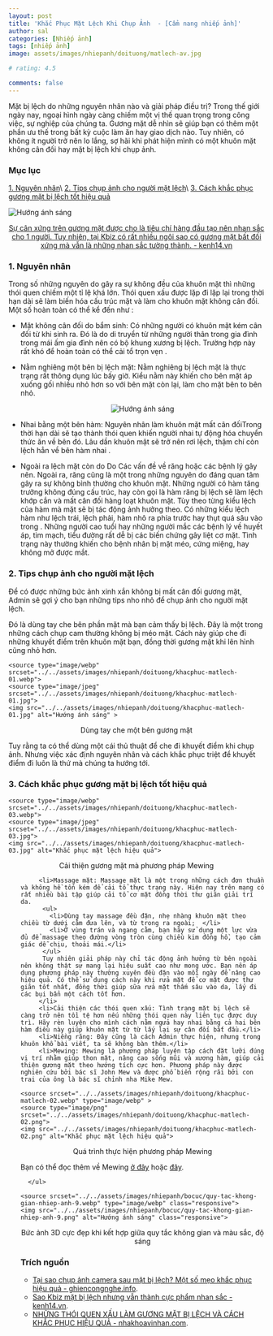 ```yaml
---
layout: post
title: 'Khắc Phục Mặt Lệch Khi Chụp Ảnh  - [Cẩm nang nhiếp ảnh]'
author: sal
categories: [Nhiếp ảnh]
tags: [nhiếp ảnh]
image: assets/images/nhiepanh/doituong/matlech-av.jpg

# rating: 4.5

comments: false
---
```


Mặt bị lệch do những nguyên nhân nào và giải pháp điều trị? Trong thế giới ngày nay, ngoại hình ngày càng chiếm một vị thế quan trọng trong công việc, sự nghiệp của chúng ta. Gương mặt dễ nhìn sẽ giúp bạn có thêm một phần ưu thế trong bất kỳ cuộc làm ăn hay giao dịch nào. Tuy nhiên, có không ít người trở nên lo lắng, sợ hãi khi phát hiện mình có một khuôn mặt không cân đối hay mặt bị lệch khi chụp ảnh.

### Mục lục

[1. Nguyên nhân](#nguyennhan)\\
[2. Tips chụp ảnh cho người mặt lệch](#tipchup)\\
[3. Cách khắc phục gương mặt bị lệch tốt hiệu quả](#khacphuc)

<img src="../../assets/images/nhiepanh/doituong/matlech-02.png" alt="Hướng ánh sáng" class="responsive">
<p style="text-align:center; "><a href="https://kenh14.vn/sao-kbiz-mat-bi-lech-nhung-van-thanh-cuc-pham-nhan-sac-jennie-irene-tzuyu-thanh-luon-nu-than-kim-soo-hyun-hot-thay-la-20201215121007454.chn" target="_blank">Sự cân xứng trên gương mặt được cho là tiêu chí hàng đầu tạo nên nhan sắc cho 1 người. Tuy nhiên, tại Kbiz có rất nhiều ngôi sao có gương mặt bất đối xứng mà vẫn là những nhan sắc tường thành. - kenh14.vn </a></p>

<a name="nguongoc"></a>

### 1. Nguyên nhân

Trong số những nguyên do gây ra sự không đều của khuôn mặt thì những thói quen chiếm một tỉ lệ khá lớn. Thói quen xấu được lặp đi lặp lại trong thời hạn dài sẽ làm biến hóa cấu trúc mặt và làm cho khuôn mặt không cân đối. Một số hoàn toàn có thể kể đến như :

* Mặt không cân đối do bẩm sinh: Có những người có khuôn mặt kém cân đối từ khi sinh ra. Đó là do di truyền từ những người thân trong gia đình trong mái ấm gia đình nên có bộ khung xương bị lệch. Trường hợp này rất khó để hoàn toàn có thể cải tổ trọn vẹn .
* Nằm nghiêng một bên bị lệch mặt: Nằm nghiêng bị lệch mặt là thực trạng rất thông dụng lúc bấy giờ. Kiểu nằm này khiến cho bên mặt áp xuống gối nhiều nhỏ hơn so với bên mặt còn lại, làm cho mặt bên to bên nhỏ.
  <p style="text-align:center; "><img src="../../assets/images/nhiepanh/doituong/nguyennhan-matlech-01.jpg" alt="Hướng ánh sáng" class="responsive"></p>

* Nhai bằng một bên hàm: Nguyên nhân làm khuôn mặt mất cân đốiTrong thời hạn dài sẽ tạo thành thói quen khiến người nhai tự động hóa chuyển thức ăn về bên đó. Lâu dần khuôn mặt sẽ trở nên rơi lệch, thậm chí còn lệch hẳn về bên hàm nhai .
* Ngoài ra lệch mặt còn do Do Các vấn đề về răng hoặc các bệnh lý gây nên. Ngoài ra, răng cũng là một trong những nguyên do đáng quan tâm gây ra sự không bình thường cho khuôn mặt. Những người có hàm tăng trưởng không đúng cấu trúc, hay còn gọi là hàm răng bị lệch sẽ làm lệch khớp cắn và mất cân đối hàng loạt khuôn mặt. Tùy theo từng kiểu lệch của hàm mà mặt sẽ bị tác động ảnh hưởng theo. Có những kiểu lệch hàm như lệch trái, lệch phải, hàm nhô ra phía trước hay thụt quá sâu vào trong .
  Những người cao tuổi hay những người mắc các bệnh lý về huyết áp, tim mạch, tiểu đường rất dễ bị các biến chứng gây liệt cơ mặt. Tình trạng này thường khiến cho bệnh nhân bị mặt méo, cứng miệng, hay không mở được mắt.

<a name="tipchup"></a>

### 2. Tips chụp ảnh cho người mặt lệch

Để có được những bức ảnh xinh xắn không bị mất cân đối gương mặt, Admin sẽ gợi ý cho bạn những tips nho nhỏ để chụp ảnh cho người mặt lệch.

Đó là dùng tay che bên phần mặt mà bạn cảm thấy bị lệch. Đây là một trong những cách chụp cam thường không bị méo mặt. Cách này giúp che đi những khuyết điểm trên khuôn mặt bạn, đồng thời gương mặt khi lên hình cũng nhỏ hơn.

<p style="text-align:center; ">
  <picture>

    <source type="image/webp" srcset="../../assets/images/nhiepanh/doituong/khacphuc-matlech-01.webp">
    <source type="image/jpeg" srcset="../../assets/images/nhiepanh/doituong/khacphuc-matlech-01.jpg">
    <img src="../../assets/images/nhiepanh/doituong/khacphuc-matlech-01.jpg" alt="Hướng ánh sáng" >

  </picture>
</p>
<p style="text-align:center; ">Dùng tay che một bên gương mặt</p>

Tuy rằng ta có thể dùng một cái thủ thuật để che đi khuyết điểm khi chụp ảnh. Nhưng việc xác định nguyên nhân và cách khắc phục triệt để khuyết điểm đi luôn là thứ mà chúng ta hướng tới.

<a name="khacphuc"></a>

### 3. Cách khắc phục gương mặt bị lệch tốt hiệu quả

<p style="text-align:center; ">
  <picture>

    <source type="image/webp" srcset="../../assets/images/nhiepanh/doituong/khacphuc-matlech-03.webp">
    <source type="image/jpeg" srcset="../../assets/images/nhiepanh/doituong/khacphuc-matlech-03.jpg">
    <img src="../../assets/images/nhiepanh/doituong/khacphuc-matlech-03.jpg" alt="Khắc phục mặt lệch hiệu quả">

  </picture>
</p>
<p style="text-align:center; ">Cải thiện gương mặt mà phương pháp Mewing</p>

 <ul>

         <li>Massage mặt: Massage mặt là một trong những cách đơn thuần và không hề tốn kém để cải tổ thực trạng này. Hiện nay trên mạng có rất nhiều bài tập giúp cải tổ cơ mặt đồng thời thư giãn giải trí da.
          <ul>
            <li>Dùng tay massage đều đặn, nhẹ nhàng khuôn mặt theo chiều từ dưới cằm đưa lên, và từ trong ra ngoài;  </li>
            <li>Ở vùng trán và ngang cằm, bạn hãy sử dụng một lực vừa đủ để massage theo đường vòng tròn cùng chiều kim đồng hồ, tạo cảm giác dễ chịu, thoải mái.</li>
          </ul>
          Tuy nhiên giải pháp này chỉ tác động ảnh hưởng từ bên ngoài nên không thật sự mang lại hiệu suất cao như mong ước. Bạn nên áp dụng phương pháp này thường xuyên đều đặn vào mỗi ngày để nâng cao hiệu quả. Có thể sử dụng cách này khi rửa mặt để cơ mặt được thư giãn tốt nhất, đồng thời giúp sữa rửa mặt thấm sâu vào da, lấy đi các bụi bẩn một cách tốt hơn.
         </li>
         <li>Cải thiện các thói quen xấu: Tình trạng mặt bị lệch sẽ càng trở nên tồi tệ hơn nếu những thói quen này liên tục được duy trì. Hãy rèn luyện cho mình cách nằm ngửa hay nhai bằng cả hai bên hàm điều này giúp khuôn mặt từ từ lấy lại sự cân đối bắt đầu.</li>
         <li>Niềng răng: Đây cũng là cách Admin thực hiện, nhưng trong khuôn khổ bài viết, ta sẽ không bàn thêm.</li>
         <li>Mewing: Mewing là phương pháp luyện tập cách đặt lưỡi đúng vị trí nhằm giúp thon mặt, nâng cao sống mũi và xương hàm, giúp cải thiện gương mặt theo hướng tích cực hơn. Phương pháp này được nghiên cứu bởi bác sĩ John Mew và được phổ biến rộng rãi bởi con trai của ông là bác sĩ chỉnh nha Mike Mew.

<p style="text-align:center; ">
  <picture>

    <source srcset="../../assets/images/nhiepanh/doituong/khacphuc-matlech-02.webp" type="image/webp" >
    <source type="image/png" srcset="../../assets/images/nhiepanh/doituong/khacphuc-matlech-02.png">
    <img src="../../assets/images/nhiepanh/doituong/khacphuc-matlech-02.png" alt="Khắc phục mặt lệch hiệu quả">

  </picture>
</p>
<p style="text-align:center; ">Quá trình thực hiện phương pháp Mewing</p>

Bạn có thể đọc thêm về Mewing [ở đây](https://www.youtube.com/results?search_query=mewing) hoặc [đây](https://www.youtube.com/watch?v=Lg4h6KvURrg).

</li>

      </ul>

<p style="text-align:center; ">
  <picture>

    <source srcset="../../assets/images/nhiepanh/bocuc/quy-tac-khong-gian-nhiep-anh-9.webp" type="image/webp" class="responsive">
    <img src="../../assets/images/nhiepanh/bocuc/quy-tac-khong-gian-nhiep-anh-9.png" alt="Hướng ánh sáng" class="responsive">

  </picture>
</p>
<p style="text-align:center; ">Bức ảnh 3D cực đẹp khi kết hợp giữa quy tắc không gian và màu sắc, độ sáng</p>

### Trích nguồn

* [Tại sao chụp ảnh camera sau mặt bị lệch? Một số mẹo khắc phục hiệu quả - ghiencongnghe.info](https://ghiencongnghe.info/tai-sao-chup-anh-camera-sau-mat-bi-lech.html).
* [Sao Kbiz mặt bị lệch nhưng vẫn thành cực phẩm nhan sắc - kenh14.vn](https://kenh14.vn/sao-kbiz-mat-bi-lech-nhung-van-thanh-cuc-pham-nhan-sac-jennie-irene-tzuyu-thanh-luon-nu-than-kim-soo-hyun-hot-thay-la-20201215121007454.chn).
* [NHỮNG THÓI QUEN XẤU LÀM GƯƠNG MẶT BỊ LỆCH VÀ CÁCH KHẮC PHỤC HIỆU QUẢ - nhakhoavinhan.com](https://nhakhoavinhan.com/mat-bi-lech/).

<style>
.box {
  display: flex;
  align-items: center;
  justify-content: center;
  background: #aaa;
  margin: 20px 0;
  width: 100%;
  min-height: 200px;
  border: 2px #ccc solid;
  color: #fff;
}

.row {
  display: flex;
  flex-wrap: wrap;
  padding: 0 4px;
}

/* Create four equal columns that sits next to each other */
.column {
  flex: 25%;
  max-width: 25%;
  padding: 0 4px;
}

.column img {
  margin-top: 8px;
  vertical-align: middle;
  width: 100%;
}

/* Responsive layout - makes a two column-layout instead of four columns */
@media screen and (max-width: 800px) {
  .column {

    flex: 50%;
    max-width: 50%;

  }
}

/* Responsive layout - makes the two columns stack on top of each other instead of next to each other */
@media screen and (max-width: 600px) {
  .column {

    flex: 100%;
    max-width: 100%;

  }
}
</style>
